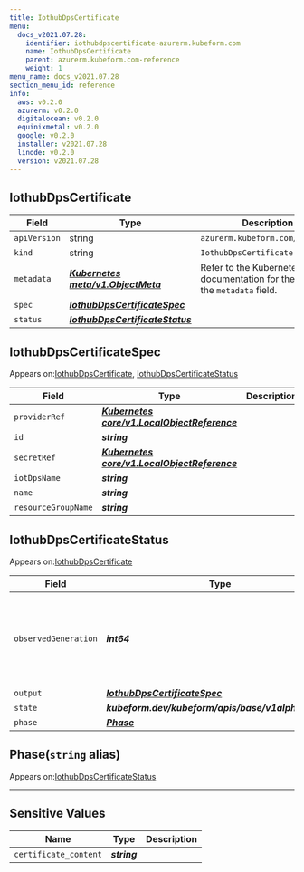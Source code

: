 ```yaml
---
title: IothubDpsCertificate
menu:
  docs_v2021.07.28:
    identifier: iothubdpscertificate-azurerm.kubeform.com
    name: IothubDpsCertificate
    parent: azurerm.kubeform.com-reference
    weight: 1
menu_name: docs_v2021.07.28
section_menu_id: reference
info:
  aws: v0.2.0
  azurerm: v0.2.0
  digitalocean: v0.2.0
  equinixmetal: v0.2.0
  google: v0.2.0
  installer: v2021.07.28
  linode: v0.2.0
  version: v2021.07.28
---
```


## IothubDpsCertificate
| Field | Type | Description |
| ------ | ----- | ----------- |
| `apiVersion` | string | `azurerm.kubeform.com/v1alpha1` |
|    `kind` | string | `IothubDpsCertificate` |
| `metadata` | ***[Kubernetes meta/v1.ObjectMeta](https://v1-18.docs.kubernetes.io/docs/reference/generated/kubernetes-api/v1.18/#objectmeta-v1-meta)***|Refer to the Kubernetes API documentation for the fields of the `metadata` field.|
| `spec` | ***[IothubDpsCertificateSpec](#iothubdpscertificatespec)***||
| `status` | ***[IothubDpsCertificateStatus](#iothubdpscertificatestatus)***||
## IothubDpsCertificateSpec

Appears on:[IothubDpsCertificate](#iothubdpscertificate), [IothubDpsCertificateStatus](#iothubdpscertificatestatus)

| Field | Type | Description |
| ------ | ----- | ----------- |
| `providerRef` | ***[Kubernetes core/v1.LocalObjectReference](https://v1-18.docs.kubernetes.io/docs/reference/generated/kubernetes-api/v1.18/#localobjectreference-v1-core)***||
| `id` | ***string***||
| `secretRef` | ***[Kubernetes core/v1.LocalObjectReference](https://v1-18.docs.kubernetes.io/docs/reference/generated/kubernetes-api/v1.18/#localobjectreference-v1-core)***||
| `iotDpsName` | ***string***||
| `name` | ***string***||
| `resourceGroupName` | ***string***||
## IothubDpsCertificateStatus

Appears on:[IothubDpsCertificate](#iothubdpscertificate)

| Field | Type | Description |
| ------ | ----- | ----------- |
| `observedGeneration` | ***int64***| ***(Optional)*** Resource generation, which is updated on mutation by the API Server.|
| `output` | ***[IothubDpsCertificateSpec](#iothubdpscertificatespec)***| ***(Optional)*** |
| `state` | ***kubeform.dev/kubeform/apis/base/v1alpha1.State***| ***(Optional)*** |
| `phase` | ***[Phase](#phase)***| ***(Optional)*** |
## Phase(`string` alias)

Appears on:[IothubDpsCertificateStatus](#iothubdpscertificatestatus)

---
## Sensitive Values
| Name | Type | Description |
|------|------|-------------|
| `certificate_content` | ***string*** ||
